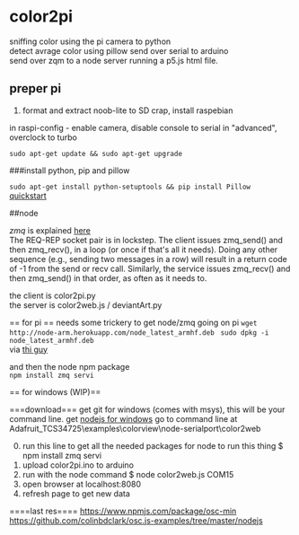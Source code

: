 # color2pi
sniffing color using the pi camera  to python  
detect avrage color using pillow
send over serial to arduino   
send over zqm to a node server running a p5.js html file.

## preper pi
1. format and extract noob-lite to SD crap, install raspebian

in raspi-config - enable camera, disable console to serial in "advanced", overclock to turbo


```sudo apt-get update && sudo apt-get upgrade```

###install python,  pip and pillow

```sudo apt-get install python-setuptools && pip install Pillow```  
[quickstart](http://picamera.readthedocs.org/en/release-1.10/quickstart.html)


##node 

*zmq* is explained [here](http://zguide.zeromq.org/page:all)  
 The REQ-REP socket pair is in lockstep. The client issues zmq_send() and then zmq_recv(), in a loop (or once if that's all it needs). Doing any other sequence (e.g., sending two messages in a row) will result in a return code of -1 from the send or recv call. Similarly, the service issues zmq_recv() and then zmq_send() in that order, as often as it needs to.
 
 the client is color2pi.py  
 the server is color2web.js / deviantArt.py  
 
== for pi ==
needs some trickery to get  node/zmq going on pi
```wget http://node-arm.herokuapp.com/node_latest_armhf.deb ```
```sudo dpkg -i node_latest_armhf.deb```  
via [thi guy](http://weworkweplay.com/play/raspberry-pi-nodejs/)

and then the node npm package   
```npm install zmq servi```

== for windows (WIP)==

===download===
get git for windows (comes with msys), this will be your command line.
get [nodejs for windows](http://blog.teamtreehouse.com/install-node-js-npm-windows)
go to command line at Adafruit_TCS34725\examples\colorview\node-serialport\color2web

0. run this line to get all the needed packages for node to run this thing
$ npm install zmq servi
1. upload color2pi.ino to arduino
2. run with the node command 
$ node color2web.js COM15
3. open browser at localhost:8080
4. refresh page to get new data


====last res====
https://www.npmjs.com/package/osc-min  
https://github.com/colinbdclark/osc.js-examples/tree/master/nodejs
